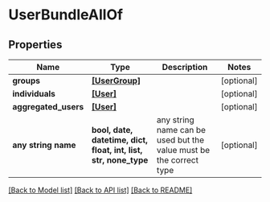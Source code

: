 # UserBundleAllOf


## Properties
Name | Type | Description | Notes
------------ | ------------- | ------------- | -------------
**groups** | [**[UserGroup]**](UserGroup.md) |  | [optional] 
**individuals** | [**[User]**](User.md) |  | [optional] 
**aggregated_users** | [**[User]**](User.md) |  | [optional] 
**any string name** | **bool, date, datetime, dict, float, int, list, str, none_type** | any string name can be used but the value must be the correct type | [optional]

[[Back to Model list]](../README.md#documentation-for-models) [[Back to API list]](../README.md#documentation-for-api-endpoints) [[Back to README]](../README.md)


